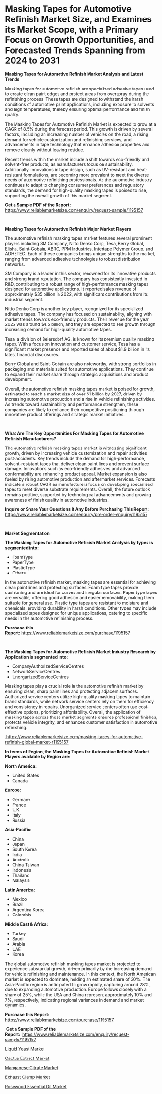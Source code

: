 <p><h1>Masking Tapes for Automotive Refinish Market Size, and Examines its Market Scope, with a Primary Focus on Growth Opportunities, and Forecasted Trends Spanning from 2024 to 2031</h1></p><p><strong>Masking Tapes for Automotive Refinish Market Analysis and Latest Trends</strong></p>
<p><p>Masking tapes for automotive refinish are specialized adhesive tapes used to create clean paint edges and protect areas from overspray during the refinishing process. These tapes are designed to withstand the harsh conditions of automotive paint applications, including exposure to solvents and high temperatures, thereby ensuring optimal performance and finish quality.</p><p>The Masking Tapes for Automotive Refinish Market is expected to grow at a CAGR of 8.5% during the forecast period. This growth is driven by several factors, including an increasing number of vehicles on the road, a rising demand for vehicle customization and refinishing services, and advancements in tape technology that enhance adhesion properties and remove cleanly without leaving residue.</p><p>Recent trends within the market include a shift towards eco-friendly and solvent-free products, as manufacturers focus on sustainability. Additionally, innovations in tape design, such as UV-resistant and heat-resistant formulations, are becoming more prevalent to meet the diverse needs of automotive refinishing professionals. As the automotive industry continues to adapt to changing consumer preferences and regulatory standards, the demand for high-quality masking tapes is poised to rise, supporting the overall growth of this market segment.</p></p>
<p><strong>Get a Sample PDF of the Report:&nbsp;</strong> <a href="https://www.reliablemarketsize.com/enquiry/request-sample/1195157?utm_campaign=1131&utm_medium=2&utm_source=Github&utm_content=ia&utm_term=26122024&utm_id=masking-tapes-for-automotive-refinish">https://www.reliablemarketsize.com/enquiry/request-sample/1195157</a></p>
<p>&nbsp;</p>
<p><strong>Masking Tapes for Automotive Refinish Major Market Players</strong></p>
<p><p>The automotive refinish masking tapes market features several prominent players including 3M Company, Nitto Denko Corp, Tesa, Berry Global, Elisha, Saint-Gobain, ABRO, PPM Industries, Intertape Polymer Group, and ADHETEC. Each of these companies brings unique strengths to the market, ranging from advanced adhesive technologies to robust distribution networks.</p><p>3M Company is a leader in this sector, renowned for its innovative products and strong brand reputation. The company has consistently invested in R&D, contributing to a robust range of high-performance masking tapes designed for automotive applications. It reported sales revenue of approximately $35 billion in 2022, with significant contributions from its industrial segment.</p><p>Nitto Denko Corp is another key player, recognized for its specialized adhesive tapes. The company has focused on sustainability, aligning with market trends towards eco-friendly products. Their revenue for the year 2022 was around $4.5 billion, and they are expected to see growth through increasing demand for high-quality automotive tapes.</p><p>Tesa, a division of Beiersdorf AG, is known for its premium quality masking tapes. With a focus on innovation and customer service, Tesa has a significant market presence and reported sales of about $1.9 billion in its latest financial disclosures.</p><p>Berry Global and Saint-Gobain are also noteworthy, with strong portfolios in packaging and materials suited for automotive applications. They continue to expand their market share through strategic acquisitions and product development.</p><p>Overall, the automotive refinish masking tapes market is poised for growth, estimated to reach a market size of over $1 billion by 2027, driven by increasing automotive production and a rise in vehicle refinishing activities. As trends toward sustainability and performance strengthen, these companies are likely to enhance their competitive positioning through innovative product offerings and strategic market initiatives.</p></p>
<p>&nbsp;</p>
<p><strong>What Are The Key Opportunities For Masking Tapes for Automotive Refinish Manufacturers?</strong></p>
<p><p>The automotive refinish masking tapes market is witnessing significant growth, driven by increasing vehicle customization and repair activities post-accidents. Key trends include the demand for high-performance, solvent-resistant tapes that deliver clean paint lines and prevent surface damage. Innovations such as eco-friendly adhesives and advanced conformability are enhancing product appeal. Market expansion is also fueled by rising automotive production and aftermarket services. Forecasts indicate a robust CAGR as manufacturers focus on developing specialized tapes to meet diverse substrate requirements. Overall, the future outlook remains positive, supported by technological advancements and growing awareness of finish quality in automotive industries.</p></p>
<p><strong>Inquire or Share Your Questions If Any Before Purchasing This Report:</strong> <a href="https://www.reliablemarketsize.com/enquiry/pre-order-enquiry/1195157?utm_campaign=1131&utm_medium=2&utm_source=Github&utm_content=ia&utm_term=26122024&utm_id=masking-tapes-for-automotive-refinish">https://www.reliablemarketsize.com/enquiry/pre-order-enquiry/1195157</a></p>
<p>&nbsp;</p>
<p><strong>Market Segmentation</strong></p>
<p><strong>The Masking Tapes for Automotive Refinish Market Analysis by types is segmented into:</strong></p>
<p><ul><li>FoamType</li><li>PaperType</li><li>PlasticType</li><li>Others</li></ul></p>
<p><p>In the automotive refinish market, masking tapes are essential for achieving clean paint lines and protecting surfaces. Foam type tapes provide cushioning and are ideal for curves and irregular surfaces. Paper type tapes are versatile, offering good adhesion and easier removability, making them suitable for general use. Plastic type tapes are resistant to moisture and chemicals, providing durability in harsh conditions. Other types may include specialized tapes designed for unique applications, catering to specific needs in the automotive refinishing process.</p></p>
<p><strong>Purchase this Report:&nbsp;</strong><a href="https://www.reliablemarketsize.com/purchase/1195157?utm_campaign=1131&utm_medium=2&utm_source=Github&utm_content=ia&utm_term=26122024&utm_id=masking-tapes-for-automotive-refinish">https://www.reliablemarketsize.com/purchase/1195157</a></p>
<p>&nbsp;</p>
<p><strong>The Masking Tapes for Automotive Refinish Market Industry Research by Application is segmented into:</strong></p>
<p><ul><li>CompanyAuthorizedServiceCentres</li><li>NetworkServiceCentres</li><li>UnorganizedServiceCentres</li></ul></p>
<p><p>Masking tapes play a crucial role in the automotive refinish market by ensuring clean, sharp paint lines and protecting adjacent surfaces. Authorized service centers utilize high-quality masking tapes to maintain brand standards, while network service centers rely on them for efficiency and consistency in repairs. Unorganized service centers often use cost-effective options, prioritizing affordability. Overall, the application of masking tapes across these market segments ensures professional finishes, protects vehicle integrity, and enhances customer satisfaction in automotive refinishing.</p></p>
<p><a href="https://www.reliablemarketsize.com/masking-tapes-for-automotive-refinish-global-market-r1195157?utm_campaign=1131&utm_medium=2&utm_source=Github&utm_content=ia&utm_term=26122024&utm_id=masking-tapes-for-automotive-refinish">&nbsp;https://www.reliablemarketsize.com/masking-tapes-for-automotive-refinish-global-market-r1195157</a></p>
<p><strong>In terms of Region, the Masking Tapes for Automotive Refinish Market Players available by Region are:</strong></p>
<p>
    <p> <strong> North America: </strong>
        <ul>
            <li>United States</li>
            <li>Canada</li>
        </ul>
        </p> 
    <p> <strong> Europe: </strong>
        <ul>
            <li>Germany</li>
            <li>France</li>
            <li>U.K.</li>
            <li>Italy</li>
            <li>Russia</li>
        </ul>
        </p> 
    <p> <strong> Asia-Pacific: </strong>
        <ul>
            <li>China</li>
            <li>Japan</li>
            <li>South Korea</li>
            <li>India</li>
            <li>Australia</li>
            <li>China Taiwan</li>
            <li>Indonesia</li>
            <li>Thailand</li>
            <li>Malaysia</li>
        </ul>
        </p> 
    <p> <strong> Latin America: </strong>
        <ul>
            <li>Mexico</li>
            <li>Brazil</li>
            <li>Argentina Korea</li>
            <li>Colombia</li>
        </ul>
        </p> 
    <p> <strong> Middle East & Africa: </strong>
        <ul>
            <li>Turkey</li>
            <li>Saudi</li>
            <li>Arabia</li>
            <li>UAE</li>
            <li>Korea</li>
        </ul>
    </p>
    </p>
<p><p>The global automotive refinish masking tapes market is projected to experience substantial growth, driven primarily by the increasing demand for vehicle refinishing and maintenance. In this context, the North American market is expected to dominate, holding an estimated share of 30%. The Asia-Pacific region is anticipated to grow rapidly, capturing around 28%, due to expanding automotive production. Europe follows closely with a share of 25%, while the USA and China represent approximately 10% and 7%, respectively, indicating regional variances in demand and market dynamics.</p></p>
<p><strong>Purchase this Report: </strong><a href="https://www.reliablemarketsize.com/purchase/1195157?utm_campaign=1131&utm_medium=2&utm_source=Github&utm_content=ia&utm_term=26122024&utm_id=masking-tapes-for-automotive-refinish">https://www.reliablemarketsize.com/purchase/1195157</a></p>
<p>&nbsp;<strong>Get a Sample PDF of the Report:&nbsp;&nbsp;</strong><a href="https://www.reliablemarketsize.com/enquiry/request-sample/1195157?utm_campaign=1131&utm_medium=2&utm_source=Github&utm_content=ia&utm_term=26122024&utm_id=masking-tapes-for-automotive-refinish">https://www.reliablemarketsize.com/enquiry/request-sample/1195157</a></p>
<p><strong></strong></p>
<p><p><a href="https://www.linkedin.com/pulse/liquid-yeast-market-analysis-trends-development-insights-competitive-dc9qc?utm_campaign=1131&utm_medium=2&utm_source=Github&utm_content=ia&utm_term=26122024&utm_id=masking-tapes-for-automotive-refinish">Liquid Yeast Market</a></p><p><a href="https://www.linkedin.com/pulse/c-glance-reports-anmec?utm_campaign=1131&utm_medium=2&utm_source=Github&utm_content=ia&utm_term=26122024&utm_id=masking-tapes-for-automotive-refinish">Cactus Extract Market</a></p><p><a href="https://www.linkedin.com/pulse/c-glance-reports-anmec?utm_campaign=1131&utm_medium=2&utm_source=Github&utm_content=ia&utm_term=26122024&utm_id=masking-tapes-for-automotive-refinish">Manganese Citrate Market</a></p><p><a href="https://www.linkedin.com/pulse/exhaust-clamp-market-outlook-from-2024-2031-size-share-growth-2iihe?utm_campaign=1131&utm_medium=2&utm_source=Github&utm_content=ia&utm_term=26122024&utm_id=masking-tapes-for-automotive-refinish">Exhaust Clamp Market</a></p><p><a href="https://www.linkedin.com/pulse/market-challenges-sales-volume-forecast-research-rosewood-essential-me9uc?utm_campaign=1131&utm_medium=2&utm_source=Github&utm_content=ia&utm_term=26122024&utm_id=masking-tapes-for-automotive-refinish">Rosewood Essential Oil Market</a></p></p>
